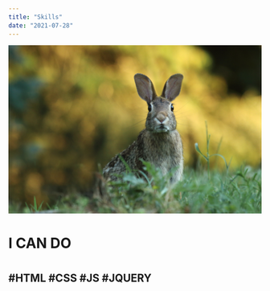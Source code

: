 ```yaml
---
title: "Skills"
date: "2021-07-28"
---
```




![photo](post2photo1.jpg)

<H1>I CAN DO<H1>

## #HTML #CSS #JS #JQUERY
